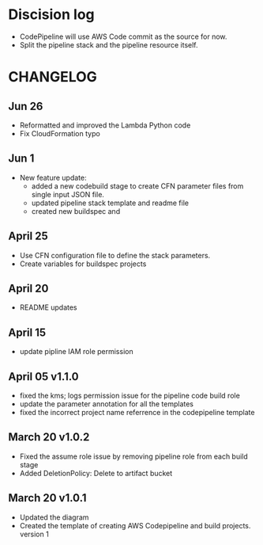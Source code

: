 # Discision log 
- CodePipeline will use AWS Code commit as the source for now.
- Split the pipeline stack and the pipeline resource itself.


# CHANGELOG
## Jun 26
- Reformatted and improved the Lambda Python code
- Fix CloudFormation typo

## Jun 1
- New feature update:
    - added a new codebuild stage to create CFN parameter files from single input JSON file.
    - updated pipeline stack template and readme file
    - created new buildspec and 
 ## April  25
- Use CFN configuration file to define the stack parameters.
- Create variables for buildspec projects
## April  20
- README updates
## April  15
- update pipline IAM role permission 
## April  05 v1.1.0
- fixed the kms; logs permission issue for the pipeline code build role
- update the parameter annotation for all the templates
- fixed the incorrect project name referrence in the codepipeline template

## March 20 v1.0.2
- Fixed the assume role issue by removing pipeline role from each build stage
- Added DeletionPolicy: Delete to artifact bucket

## March 20 v1.0.1
- Updated the diagram
- Created the template of creating AWS Codepipeline and build projects. version 1
